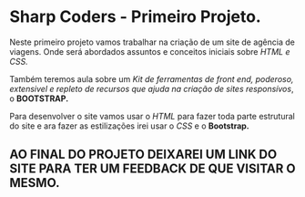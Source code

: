 # Sharp Coders - Primeiro Projeto. 

Neste primeiro projeto vamos trabalhar na criação de um site de agência de viagens. Onde será abordados assuntos e conceitos iniciais sobre *HTML e CSS.* 

Também teremos aula sobre um *Kit de ferramentas de front end, poderoso, extensivel e repleto de recursos que ajuda na criação de sites responsívos*, o **BOOTSTRAP.**

Para desenvolver o site vamos usar o *HTML* para fazer toda parte estrutural do site e ara fazer as estilizações irei usar o *CSS* e o **Bootstrap.**

## AO FINAL DO PROJETO DEIXAREI UM LINK DO SITE PARA TER UM FEEDBACK DE QUE VISITAR O MESMO. 
